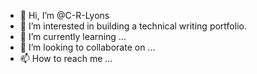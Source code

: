 - 👋 Hi, I’m @C-R-Lyons
- 👀 I’m interested in building a technical writing portfolio.
- 🌱 I’m currently learning ...
- 💞️ I’m looking to collaborate on ...
- 📫 How to reach me ...

<!---
C-R-Lyons/C-R-Lyons is a ✨ special ✨ repository because its `README.md` (this file) appears on your GitHub profile.
You can click the Preview link to take a look at your changes.
--->
